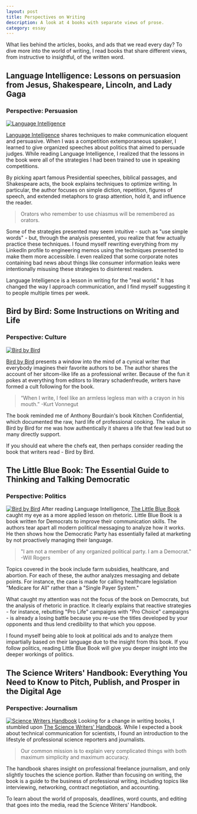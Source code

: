 ```yaml
---
layout: post
title: Perspectives on Writing
description: A look at 4 books with separate views of prose.
category: essay
---
```


What lies behind the articles, books, and ads that we read every day? To dive more into the world of writing, I read books that share different views, from instructive to insightful, of the written word.

## Language Intelligence: Lessons on persuasion from Jesus, Shakespeare, Lincoln, and Lady Gaga
### Perspective: Persuasion


<a href="http://www.amazon.com/gp/product/1477452222/ref=as_li_qf_sp_asin_il?ie=UTF8&camp=1789&creative=9325&creativeASIN=1477452222&linkCode=as2&tag=sagacionlook-20"><img alt="Language Intelligence" src="http://ws-na.amazon-adsystem.com/widgets/q?_encoding=UTF8&ASIN=1477452222&Format=_SL110_&ID=AsinImage&MarketPlace=US&ServiceVersion=20070822&WS=1&tag=sagacionlook-20" class="img-float" ></a>

[Language Intelligence](http://www.amazon.com/gp/product/1477452222/ref=as_li_qf_sp_asin_il?ie=UTF8&camp=1789&creative=9325&creativeASIN=1477452222&linkCode=as2&tag=sagacionlook-20) shares techniques to make communication eloquent and persuasive. When I was a competition extemporaneous speaker, I learned to give organized speeches about politics that aimed to persuade judges. While reading Language Intelligence, I realized that the lessons in the book were all of the strategies I had been trained to use in speaking competitions. 

By picking apart famous Presidential speeches, biblical passages, and Shakespeare acts, the book explains techniques to optimize writing. In particular, the author focuses on simple diction, repetition, figures of speech, and extended metaphors to grasp attention, hold it, and influence the reader. 

> Orators who remember to use chiasmus will be remembered as orators. 

Some of the strategies presented may seem intuitive - such as "use simple words" - but, through the analysis presented, you realize that few actually practice these techniques. I found myself rewriting everything from my LinkedIn profile to engineering memos using the techniques presented to make them more accessible. I even realized that some corporate notes containing bad news about things like consumer information leaks were intentionally misusing these strategies to disinterest readers. 

Language Intelligence is a lesson in writing for the "real world." It has changed the way I approach communication, and I find myself suggesting it to people multiple times per week. 

## Bird by Bird: Some Instructions on Writing and Life
### Perspective: Culture


<a href="http://www.amazon.com/gp/product/0385480016/ref=as_li_qf_sp_asin_il?ie=UTF8&camp=1789&creative=9325&creativeASIN=0385480016&linkCode=as2&tag=sagacionlook-20"><img src="http://ws-na.amazon-adsystem.com/widgets/q?_encoding=UTF8&ASIN=0385480016&Format=_SL110_&ID=AsinImage&MarketPlace=US&ServiceVersion=20070822&WS=1&tag=sagacionlook-20" class="img-float" alt="Bird by Bird" ></a>

[Bird by Bird](http://www.amazon.com/gp/product/0385480016/ref=as_li_qf_sp_asin_il?ie=UTF8&camp=1789&creative=9325&creativeASIN=0385480016&linkCode=as2&tag=sagacionlook-20) presents a window into the mind of a cynical writer that everybody imagines their favorite authors to be. The author shares the account of her sitcom-like life as a professional writer. Because of the fun it pokes at everything from editors to literary schadenfreude, writers have formed a cult following for the book. 

>  “When I write, I feel like an armless legless man with a crayon in his mouth.” -Kurt Vonnegut

The book reminded me of Anthony Bourdain's book Kitchen Confidential, which documented the raw, hard life of professional cooking. The value in Bird by Bird for me was how authentically it shares a life that few lead but so many directly support.

If you should eat where the chefs eat, then perhaps consider reading the book that writers read - Bird by Bird.

## The Little Blue Book: The Essential Guide to Thinking and Talking Democratic
### Perspective: Politics


<a href="http://www.amazon.com/gp/product/147670001X/ref=as_li_qf_sp_asin_il?ie=UTF8&camp=1789&creative=9325&creativeASIN=147670001X&linkCode=as2&tag=sagacionlook-20"><img alt="Bird by Bird" class="img-float" src="http://ws-na.amazon-adsystem.com/widgets/q?_encoding=UTF8&ASIN=147670001X&Format=_SL110_&ID=AsinImage&MarketPlace=US&ServiceVersion=20070822&WS=1&tag=sagacionlook-20" ></a>
After reading Language Intelligence, [The Little Blue Book](http://www.amazon.com/gp/product/147670001X/ref=as_li_qf_sp_asin_il?ie=UTF8&camp=1789&creative=9325&creativeASIN=147670001X&linkCode=as2&tag=sagacionlook-20) caught my eye as a more applied lesson on rhetoric. Little Blue Book is a book written for Democrats to improve their communication skills. The authors tear apart all modern political messaging to analyze how it works. He then shows how the Democratic Party has essentially failed at marketing by not proactively managing their language.

> "I am not a member of any organized political party. I am a Democrat." -Will Rogers

Topics covered in the book include farm subsidies, healthcare, and abortion. For each of these, the author analyzes messaging and debate points. For instance, the case is made for calling healthcare legislation "Medicare for All" rather than a "Single Payer System."

What caught my attention was not the focus of the book on Democrats, but the analysis of rhetoric in practice. It clearly explains that reactive strategies - for instance, rebutting "Pro Life" campaigns with "Pro Choice" campaigns - is already a losing battle because you re-use the titles developed by your opponents and thus lend credibility to that which you oppose.  

I found myself being able to look at political ads and to analyze them impartially based on their language due to the  insight from this book. If you follow politics, reading Little Blue Book will give you deeper insight into the deeper workings of politics.

## The Science Writers' Handbook: Everything You Need to Know to Pitch, Publish, and Prosper in the Digital Age
### Perspective: Journalism 

<a href="http://www.amazon.com/gp/product/0738216569/ref=as_li_qf_sp_asin_il?ie=UTF8&camp=1789&creative=9325&creativeASIN=0738216569&linkCode=as2&tag=sagacionlook-20"><img src="http://ws-na.amazon-adsystem.com/widgets/q?_encoding=UTF8&ASIN=0738216569&Format=_SL110_&ID=AsinImage&MarketPlace=US&ServiceVersion=20070822&WS=1&tag=sagacionlook-20" alt="Science Writers Handbook" class="img-float"></a>
Looking for a change in writing books, I stumbled upon [The Science Writers' Handbook](http://www.amazon.com/gp/product/0738216569/ref=as_li_qf_sp_asin_il?ie=UTF8&camp=1789&creative=9325&creativeASIN=0738216569&linkCode=as2&tag=sagacionlook-20). While I expected a book about technical communication for scientists, I found an introduction to the lifestyle of professional science reporters and journalists. 

> Our common mission is to explain very complicated things with both maximum simplicity and maximum accuracy.

The handbook shares insight on professional freelance journalism, and only slightly touches the science portion. Rather than focusing on writing, the book is a guide to the business of professional writing, including topics like interviewing, networking, contract negotiation, and accounting. 

To learn about the world of proposals, deadlines, word counts, and editing that goes into the media, read the Science Writers' Handbook.

